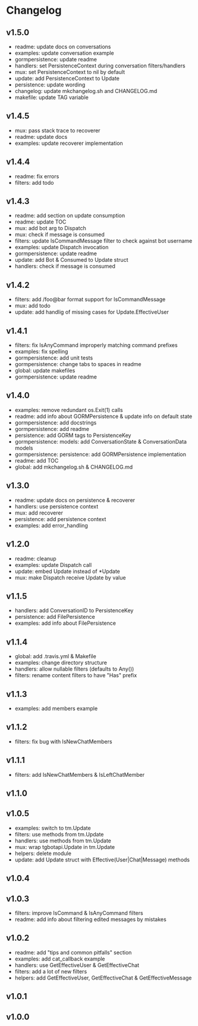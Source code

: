 # Changelog

## v1.5.0

- readme: update docs on conversations
- examples: update conversation example
- gormpersistence: update readme
- handlers: set PersistenceContext during conversation filters/handlers
- mux: set PersistenceContext to nil by default
- update: add PersistenceContext to Update
- persistence: update wording
- changelog: update mkchangelog.sh and CHANGELOG.md
- makefile: update TAG variable

## v1.4.5

- mux: pass stack trace to recoverer
- readme: update docs
- examples: update recoverer implementation

## v1.4.4

- readme: fix errors
- filters: add todo

## v1.4.3

- readme: add section on update consumption
- readme: update TOC
- mux: add bot arg to Dispatch
- mux: check if message is consumed
- filters: update IsCommandMessage filter to check against bot username
- examples: update Dispatch invocation
- gormpersistence: update readme
- update: add Bot & Consumed to Update struct
- handlers: check if message is consumed

## v1.4.2

- filters: add /foo@bar format support for IsCommandMessage
- mux: add todo
- update: add handlig of missing cases for Update.EffectiveUser

## v1.4.1

- filters: fix IsAnyCommand improperly matching command prefixes
- examples: fix spelling
- gormpersistence: add unit tests
- gormpersistence: change tabs to spaces in readme
- global: update makefiles
- gormpersistence: update readme

## v1.4.0

- examples: remove redundant os.Exit(1) calls
- readme: add info about GORMPersistence & update info on default state
- gormpersistence: add docstrings
- gormpersistence: add readme
- persistence: add GORM tags to PersistenceKey
- gormpersistence: models: add ConversationState & ConversationData models
- gormpersistence: persistence: add GORMPersistence implementation
- readme: add TOC
- global: add mkchangelog.sh & CHANGELOG.md

## v1.3.0

- readme: update docs on persistence & recoverer
- handlers: use persistence context
- mux: add recoverer
- persistence: add persistence context
- examples: add error_handling

## v1.2.0

- readme: cleanup
- examples: update Dispatch call
- update: embed Update instead of *Update
- mux: make Dispatch receive Update by value

## v1.1.5

- handlers: add ConversationID to PersistenceKey
- persistence: add FilePersistence
- examples: add info about FilePersistence

## v1.1.4

- global: add .travis.yml & Makefile
- examples: change directory structure
- handlers: allow nullable filters (defaults to Any())
- filters: rename content filters to have "Has" prefix

## v1.1.3

- examples: add members example

## v1.1.2

- filters: fix bug with IsNewChatMembers

## v1.1.1

- filters: add IsNewChatMembers & IsLeftChatMember

## v1.1.0


## v1.0.5

- examples: switch to tm.Update
- filters: use methods from tm.Update
- handlers: use methods from tm.Update
- mux: wrap tgbotapi.Update in tm.Update
- helpers: delete module
- update: add Update struct with Effective(User|Chat|Message) methods

## v1.0.4


## v1.0.3

- filters: improve IsCommand & IsAnyCommand filters
- readme: add info about filtering edited messages by mistakes

## v1.0.2

- readme: add "tips and common pitfalls" section
- examples: add cat_callback example
- handlers: use GetEffectiveUser & GetEffectiveChat
- filters: add a lot of new filters
- helpers: add GetEffectiveUser, GetEffectiveChat & GetEffectiveMessage

## v1.0.1


## v1.0.0


